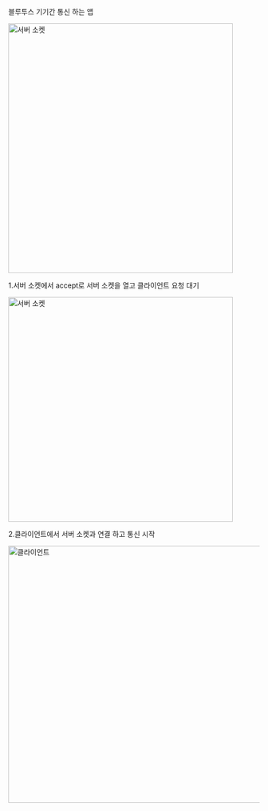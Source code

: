 블루투스 기기간 통신 하는 앱


<img width="450" height="500" alt="서버 소켓" src="https://user-images.githubusercontent.com/28819051/139631019-c1ce6940-a18c-44bb-afd4-d86f3e60660a.jpg">


1.서버 소켓에서 accept로 서버 소켓을 열고 클라이언트 요청 대기

<img width="450" alt="서버 소켓" src="https://user-images.githubusercontent.com/28819051/139630896-2ea40998-ebc5-4fbf-8577-b8b370b9a870.PNG">


2.클라이언트에서 서버 소켓과 연결 하고 통신 시작

<img width="515" alt="클라이언트" src="https://user-images.githubusercontent.com/28819051/139630912-aaecd40b-b107-4bd2-80f1-c58ceda7ab8a.PNG">

